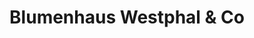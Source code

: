 ---
title: "Blumenhaus Westphal & Co"
url: /seehausen-altmark/blumenhaus-westphal-und-co/
shop: Blumen
---